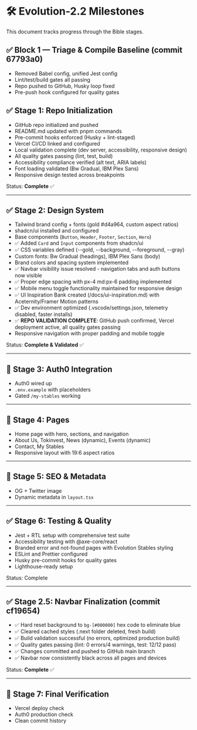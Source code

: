 # 🛠 Evolution-2.2 Milestones

This document tracks progress through the Bible stages.

## ✅ Block 1 — Triage & Compile Baseline (commit 67793a0)

- Removed Babel config, unified Jest config
- Lint/test/build gates all passing
- Repo pushed to GitHub, Husky loop fixed
- Pre-push hook configured for quality gates

## ✅ Stage 1: Repo Initialization

- GitHub repo initialized and pushed
- README.md updated with pnpm commands
- Pre-commit hooks enforced (Husky + lint-staged)
- Vercel CI/CD linked and configured
- Local validation complete (dev server, accessibility, responsive design)
- All quality gates passing (lint, test, build)
- Accessibility compliance verified (alt text, ARIA labels)
- Font loading validated (Bw Gradual, IBM Plex Sans)
- Responsive design tested across breakpoints

Status: **Complete** ✅

---

## ✅ Stage 2: Design System

- Tailwind brand config + fonts (gold #d4a964, custom aspect ratios)
- shadcn/ui installed and configured
- Base components (`Button`, `Header`, `Footer`, `Section`, `Hero`)
- ✅ Added `Card` and `Input` components from shadcn/ui
- ✅ CSS variables defined (--gold, --background, --foreground, --gray)
- Custom fonts: Bw Gradual (headings), IBM Plex Sans (body)
- Brand colors and spacing system implemented
- ✅ Navbar visibility issue resolved - navigation tabs and auth buttons now visible
- ✅ Proper edge spacing with px-4 md:px-6 padding implemented
- ✅ Mobile menu toggle functionality maintained for responsive design
- ✅ UI Inspiration Bank created (/docs/ui-inspiration.md) with Aceternity/Framer Motion patterns
- ✅ Dev environment optimized (.vscode/settings.json, telemetry disabled, faster installs)
- ✅ **REPO VALIDATION COMPLETE**: GitHub push confirmed, Vercel deployment active, all quality gates passing
- Responsive navigation with proper padding and mobile toggle

Status: **Complete & Validated** ✅

---

## 🔲 Stage 3: Auth0 Integration

- Auth0 wired up
- `.env.example` with placeholders
- Gated `/my-stables` working

---

## 🔲 Stage 4: Pages

- Home page with hero, sections, and navigation
- About Us, Tokinvest, News (dynamic), Events (dynamic)
- Contact, My Stables
- Responsive layout with 19:6 aspect ratios

---

## 🔲 Stage 5: SEO & Metadata

- OG + Twitter image
- Dynamic metadata in `layout.tsx`

---

## ✅ Stage 6: Testing & Quality

- Jest + RTL setup with comprehensive test suite
- Accessibility testing with @axe-core/react
- Branded error and not-found pages with Evolution Stables styling
- ESLint and Prettier configured
- Husky pre-commit hooks for quality gates
- Lighthouse-ready setup

Status: Complete

---

## ✅ Stage 2.5: Navbar Finalization (commit cf19654)

- ✅ Hard reset background to `bg-[#000000]` hex code to eliminate blue
- ✅ Cleared cached styles (.next folder deleted, fresh build)
- ✅ Build validation successful (no errors, optimized production build)
- ✅ Quality gates passing (lint: 0 errors/4 warnings, test: 12/12 pass)
- ✅ Changes committed and pushed to GitHub main branch
- ✅ Navbar now consistently black across all pages and devices

Status: **Complete** ✅

---

## 🔲 Stage 7: Final Verification

- Vercel deploy check
- Auth0 production check
- Clean commit history
